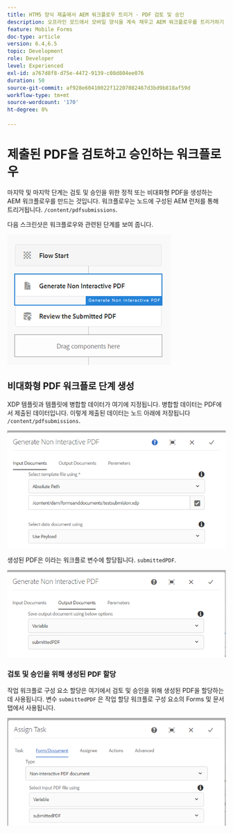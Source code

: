 ```yaml
---
title: HTM5 양식 제출에서 AEM 워크플로우 트리거 - PDF 검토 및 승인
description: 오프라인 모드에서 모바일 양식을 계속 채우고 AEM 워크플로우를 트리거하기 위한 모바일 양식을 제출합니다.
feature: Mobile Forms
doc-type: article
version: 6.4,6.5
topic: Development
role: Developer
level: Experienced
exl-id: a767d8f8-d75e-4472-9139-c08d804ee076
duration: 50
source-git-commit: af928e60410022f12207082467d3bd9b818af59d
workflow-type: tm+mt
source-wordcount: '170'
ht-degree: 0%

---
```


# 제출된 PDF을 검토하고 승인하는 워크플로우

마지막 및 마지막 단계는 검토 및 승인을 위한 정적 또는 비대화형 PDF을 생성하는 AEM 워크플로우를 만드는 것입니다. 워크플로우는 노드에 구성된 AEM 런처를 통해 트리거됩니다. `/content/pdfsubmissions`.

다음 스크린샷은 워크플로우와 관련된 단계를 보여 줍니다.

![워크플로우](assets/workflow.PNG)

## 비대화형 PDF 워크플로 단계 생성

XDP 템플릿과 템플릿에 병합할 데이터가 여기에 지정됩니다. 병합할 데이터는 PDF에서 제출된 데이터입니다. 이렇게 제출된 데이터는 노드 아래에 저장됩니다 `/content/pdfsubmissions`.

![워크플로우](assets/generate-pdf1.PNG)

생성된 PDF은 이라는 워크플로 변수에 할당됩니다. `submittedPDF`.

![워크플로우](assets/generate-pdf2.PNG)

### 검토 및 승인을 위해 생성된 PDF 할당

작업 워크플로 구성 요소 할당은 여기에서 검토 및 승인을 위해 생성된 PDF을 할당하는 데 사용됩니다. 변수 `submittedPDF` 은 작업 할당 워크플로 구성 요소의 Forms 및 문서 탭에서 사용됩니다.

![워크플로우](assets/assign-task.PNG)
